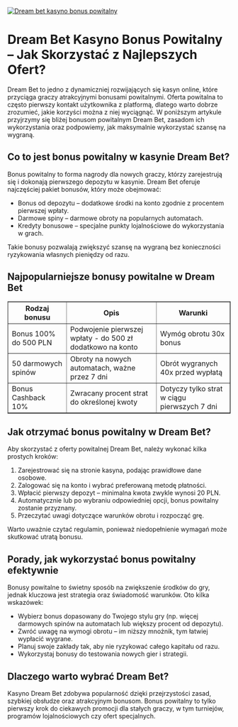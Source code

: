 [![Dream bet kasyno bonus powitalny](https://123-caf.pages.dev/gitsignup.png)](https://vrmoo.ru/Bt82HjjY)

<h1>Dream Bet Kasyno Bonus Powitalny – Jak Skorzystać z Najlepszych Ofert?</h1> <p>Dream Bet to jedno z dynamiczniej rozwijających się kasyn online, które przyciąga graczy atrakcyjnymi bonusami powitalnymi. Oferta powitalna to często pierwszy kontakt użytkownika z platformą, dlatego warto dobrze zrozumieć, jakie korzyści można z niej wyciągnąć. W poniższym artykule przyjrzymy się bliżej bonusom powitalnym Dream Bet, zasadom ich wykorzystania oraz podpowiemy, jak maksymalnie wykorzystać szansę na wygraną.</p>  <h2>Co to jest bonus powitalny w kasynie Dream Bet?</h2> <p>Bonus powitalny to forma nagrody dla nowych graczy, którzy zarejestrują się i dokonają pierwszego depozytu w kasynie. Dream Bet oferuje najczęściej pakiet bonusów, który może obejmować:</p> <ul>   <li>Bonus od depozytu – dodatkowe środki na konto zgodnie z procentem pierwszej wpłaty.</li>   <li>Darmowe spiny – darmowe obroty na popularnych automatach.</li>   <li>Kredyty bonusowe – specjalne punkty lojalnościowe do wykorzystania w grach.</li> </ul> <p>Takie bonusy pozwalają zwiększyć szansę na wygraną bez konieczności ryzykowania własnych pieniędzy od razu.</p>  <h2>Najpopularniejsze bonusy powitalne w Dream Bet</h2> <table border="1" cellpadding="8" cellspacing="0" style="border-collapse: collapse; width: 100%; max-width: 600px;">   <thead>     <tr>       <th>Rodzaj bonusu</th>       <th>Opis</th>       <th>Warunki</th>     </tr>   </thead>   <tbody>     <tr>       <td>Bonus 100% do 500 PLN</td>       <td>Podwojenie pierwszej wpłaty - do 500 zł dodatkowo na konto</td>       <td>Wymóg obrotu 30x bonus</td>     </tr>     <tr>       <td>50 darmowych spinów</td>       <td>Obroty na nowych automatach, ważne przez 7 dni</td>       <td>Obrót wygranych 40x przed wypłatą</td>     </tr>     <tr>       <td>Bonus Cashback 10%</td>       <td>Zwracany procent strat do określonej kwoty</td>       <td>Dotyczy tylko strat w ciągu pierwszych 7 dni</td>     </tr>   </tbody> </table>  <h2>Jak otrzymać bonus powitalny w Dream Bet?</h2> <p>Aby skorzystać z oferty powitalnej Dream Bet, należy wykonać kilka prostych kroków:</p> <ol>   <li>Zarejestrować się na stronie kasyna, podając prawidłowe dane osobowe.</li>   <li>Zalogować się na konto i wybrać preferowaną metodę płatności.</li>   <li>Wpłacić pierwszy depozyt – minimalna kwota zwykle wynosi 20 PLN.</li>   <li>Automatycznie lub po wybraniu odpowiedniej opcji, bonus powitalny zostanie przyznany.</li>   <li>Przeczytać uwagi dotyczące warunków obrotu i rozpocząć grę.</li> </ol> <p>Warto uważnie czytać regulamin, ponieważ niedopełnienie wymagań może skutkować utratą bonusu.</p>  <h2>Porady, jak wykorzystać bonus powitalny efektywnie</h2> <p>Bonusy powitalne to świetny sposób na zwiększenie środków do gry, jednak kluczowa jest strategia oraz świadomość warunków. Oto kilka wskazówek:</p> <ul>   <li>Wybierz bonus dopasowany do Twojego stylu gry (np. więcej darmowych spinów na automatach lub większy procent od depozytu).</li>   <li>Zwróć uwagę na wymogi obrotu – im niższy mnożnik, tym łatwiej wypłacić wygrane.</li>   <li>Planuj swoje zakłady tak, aby nie ryzykować całego kapitału od razu.</li>   <li>Wykorzystaj bonusy do testowania nowych gier i strategii.</li> </ul>  <h2>Dlaczego warto wybrać Dream Bet?</h2> <p>Kasyno Dream Bet zdobywa popularność dzięki przejrzystości zasad, szybkiej obsłudze oraz atrakcyjnym bonusom. Bonus powitalny to tylko pierwszy krok do ciekawych promocji dla stałych graczy, w tym turniejów, programów lojalnościowych czy ofert specjalnych.</p>